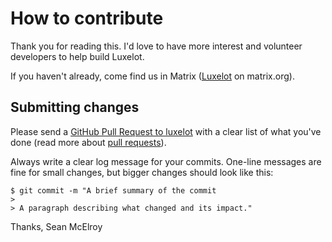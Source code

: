 # How to contribute

Thank you for reading this.  I'd love to have more interest and volunteer developers to help build Luxelot.

If you haven't already, come find us in Matrix ([Luxelot](https://matrix.to/#/#luxelot:matrix.org) on matrix.org).

## Submitting changes

Please send a [GitHub Pull Request to luxelot](https://github.com/seanmcelroy/luxelot/pull/new/master) with a clear list of what you've done (read more about [pull requests](http://help.github.com/pull-requests/)).

Always write a clear log message for your commits. One-line messages are fine for small changes, but bigger changes should look like this:

    $ git commit -m "A brief summary of the commit
    > 
    > A paragraph describing what changed and its impact."

Thanks,
Sean McElroy